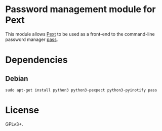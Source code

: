 # Password management module for Pext
This module allows [Pext](https://github.com/Pext/Pext) to be used as a
front-end to the command-line password manager
[pass](https://www.passwordstore.org/).

# Dependencies
## Debian

    sudo apt-get install python3 python3-pexpect python3-pyinotify pass

# License
GPLv3+.
